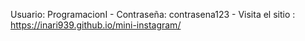 Usuario: ProgramacionI -
Contraseña: contrasena123 -
Visita el sitio : https://inari939.github.io/mini-instagram/
